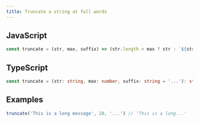 ```yaml
---
title: Truncate a string at full words
---
```


## JavaScript
```js
const truncate = (str, max, suffix) => (str.length < max ? str : `${str.substr(0, str.substr(0, max - suffix.length).lastIndexOf(' '))}${suffix}`)
```

## TypeScript
```ts
const truncate = (str: string, max: number, suffix: string = '...'): string => (str.length < max ? str : `${str.substr(0, str.substr(0, max - suffix.length).lastIndexOf(' '))}${suffix}`)
```

## Examples
```js
truncate('This is a long message', 20, '...') // 'This is a long...'
```
